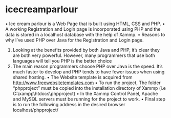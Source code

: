 # icecreamparlour

•	Ice cream parlour is a Web Page that is built using HTML, CSS and PHP.
•	A working Registration and Login page is incorporated using PHP and the data is stored in a localhost database with the help of Xammp.
•	Reasons to why I’ve used PHP over Java for the Registration and Login page.
1.	Looking at the benefits provided by both Java and PHP, it’s clear they are both very powerful. However, many programmers that use both languages will tell you PHP is the better choice
2.	The main reason programmers choose PHP over Java is the speed. It’s much faster to develop and PHP tends to have fewer issues when using shared hosting.
•	The Website template is acquired from http://www.freewebsitetemplates.com
•	To run the project, The folder “phpproject” must be copied into the installation directory of Xammp                                                  (i.e C:\xampp\htdocs\phpproject)
•	In the Xammp Control Panel, Apache and MySQL servers must be running for the project to work.
•	Final step is to run the following address in the desired browser localhost/phpproject/
